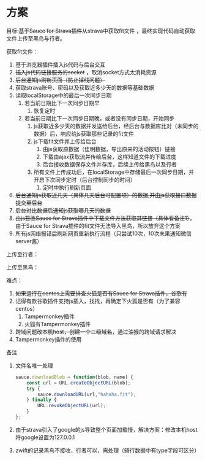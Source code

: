 # 方案

目标:~~基于Sauce for Strava插件~~从strava中获取fit文件 ，最终实现代码自动获取文件上传至黑鸟与行者。

获取fit文件：

1. 基于浏览器插件插入js代码与后台交互
2. ~~插入js代码链接服务的socket~~ ，取消socket方式太消耗资源
3. ~~后台通知js刷新页面（防止掉线问题）~~
4. 获取strava账号、密码以及获取近多少天的数据等基础数据
5. 读取localStorage中的最后一次同步日期
	1. 若当前日期比下一次同步日期早
		1. 恢复定时
	2. 若当前日期比下一次同步日期晚，或者没有同步日期，开始同步
		1. js获取近多少天的数据并发送给后台，经后台与数据库比对（未同步的数据）后，响应给js获取那些记录的fit文件
		2. js下载fit文件并上传给后台
			1. 由js获取原数据（佳明数据，导出原来的活动按钮）链接
			2. 下载由ajax获取流并传给后台，这样知道文件的下载进度
			3. 后台接收数据保存文件并存库，后续上传给黑鸟以及行者
		3. 所有文件上传成功后，在localStorage中存储最后一次同步日期，并开启下次同步定时（后台控制同步的时间）
			1. 定时中执行刷新页面
6. ~~后台通知js获取近几天（具体几天后台可配置项）的数据,并由js获取接口数据提交至后台~~
7. ~~后台对比数据后通知js获取哪几天的数据~~
8. ~~由js篡改Sauce for Strava插件中下载文件方法获取其链接（具体看备注1）~~，由于Sauce for Strava插件的fit文件无法导入黑鸟，所以放弃这个方案
9. 所有js网络报错后刷新网页重新执行流程（只尝试10次，10次未果通知微信server酱）

上传至行者：


上传至黑鸟：

难点：

1. ~~如果运行在centos上需要排查火狐是否有Sauce for Strava插件，谷歌有~~
2. 记得有款谷歌插件支持js插入，找找，再确定下火狐是否有（为了兼容centos）
	1. Tampermonkey插件
	2. 火狐有Tampermonkey插件
3. 跨域问题~~改本机host，创建一个二级域名~~，通过油猴的跨域请求解决
4. Tampermonkey插件的使用

备注

1. 文件名唯一处理

	```js
	sauce.downloadBlob = function(blob, name) {
	    const url = URL.createObjectURL(blob);
	    try {
	        sauce.downloadURL(url,"hahaha.fit");
	    } finally {
	        URL.revokeObjectURL(url);
	    }
	};
	```

2. 由于strava引入了google的js导致整个页面加载慢，解决方案：修改本机host将google设置为127.0.0.1

3. zwift的记录黑鸟不接收，行者可以，需处理（骑行数据中有type字段可区分）

